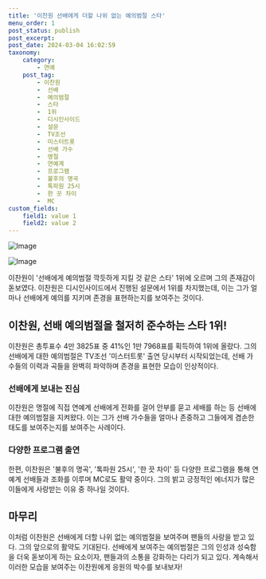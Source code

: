 ```yaml
---
title: '이찬원 선배에게 더할 나위 없는 예의범절 스타'
menu_order: 1
post_status: publish
post_excerpt: 
post_date: 2024-03-04 16:02:59
taxonomy:
    category:
        - 연예
    post_tag:
        - 이찬원
        -  선배
        -  예의범절
        -  스타
        -  1위
        -  디시인사이드
        -  설문
        -  TV조선
        -  미스터트롯
        -  선배 가수
        -  명절
        -  연예계
        -  프로그램
        -  불후의 명곡
        -  톡파원 25시
        -  한 끗 차이
        -  MC
custom_fields:
    field1: value 1
    field2: value 2
---
```


![Image](https://mimgnews.pstatic.net/image/108/2024/03/04/0003218384_001_20240304060001236.jpg?type=w540)

![Image](https://ssl.pstatic.net/mimgnews/image/108/2024/03/04/0003218384_002_20240304060001627.jpg?type=w540)

이찬원이 '선배에게 예의범절 깍듯하게 지킬 것 같은 스타' 1위에 오르며 그의 존재감이 돋보였다. 이찬원은 디시인사이드에서 진행된 설문에서 1위를 차지했는데, 이는 그가 얼마나 선배에게 예의를 지키며 존경을 표현하는지를 보여주는 것이다.
## 이찬원, 선배 예의범절을 철저히 준수하는 스타 1위!
이찬원은 총투표수 4만 3825표 중 41%인 1만 7968표를 획득하여 1위에 올랐다. 그의 선배에게 대한 예의범절은 TV조선 '미스터트롯' 출연 당시부터 시작되었는데, 선배 가수들의 이력과 곡들을 완벽히 파악하며 존경을 표현한 모습이 인상적이다. 
### 선배에게 보내는 진심
이찬원은 명절에 직접 연예계 선배에게 전화를 걸어 안부를 묻고 세배를 하는 등 선배에 대한 예의범절을 지켜왔다. 이는 그가 선배 가수들을 얼마나 존중하고 그들에게 겸손한 태도를 보여주는지를 보여주는 사례이다.
### 다양한 프로그램 출연
한편, 이찬원은 '불후의 명곡', '톡파원 25시', '한 끗 차이' 등 다양한 프로그램을 통해 연예계 선배들과 조화를 이루며 MC로도 활약 중이다. 그의 밝고 긍정적인 에너지가 많은 이들에게 사랑받는 이유 중 하나일 것이다.
## 마무리 
이처럼 이찬원은 선배에게 더할 나위 없는 예의범절을 보여주며 팬들의 사랑을 받고 있다. 그의 앞으로의 활약도 기대된다. 선배에게 보여주는 예의범절은 그의 인성과 성숙함을 더욱 돋보이게 하는 요소이자, 팬들과의 소통을 강화하는 다리가 되고 있다. 계속해서 이러한 모습을 보여주는 이찬원에게 응원의 박수를 보내보자!

